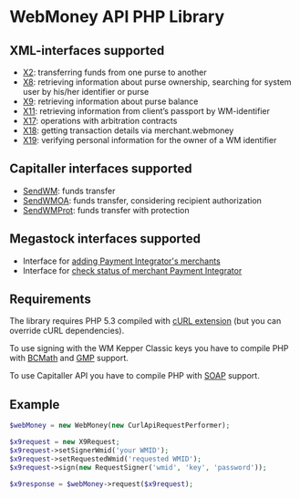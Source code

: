 WebMoney API PHP Library
========================

XML-interfaces supported
------------------------
- [X2](http://wiki.wmtransfer.com/projects/webmoney/wiki/Interface_X2): transferring funds from one purse to another
- [X8](http://wiki.wmtransfer.com/projects/webmoney/wiki/Interface_X8): retrieving information about purse ownership, searching for system user by his/her identifier or purse
- [X9](https://wiki.wmtransfer.com/projects/webmoney/wiki/Interface_X9): retrieving information about purse balance
- [X11](http://wiki.wmtransfer.com/projects/webmoney/wiki/Interface_X11): retrieving information from client’s passport by WM-identifier
- [X17](http://wiki.wmtransfer.com/projects/webmoney/wiki/Interface_X17): operations with arbitration contracts
- [X18](http://wiki.wmtransfer.com/projects/webmoney/wiki/Interface_X18): getting transaction details via merchant.webmoney
- [X19](http://wiki.wmtransfer.com/projects/webmoney/wiki/Interface_X19): verifying personal information for the owner of a WM identifier

Capitaller interfaces supported
-------------------------------
- [SendWM](http://www.capitaller.ru/ws/DoPayment.asmx?op=SendWM): funds transfer
- [SendWMOA](http://www.capitaller.ru/ws/DoPayment.asmx?op=SendWMOA): funds transfer, сonsidering recipient authorization
- [SendWMProt](http://www.capitaller.ru/ws/DoPayment.asmx?op=SendWMProt): funds transfer with protection

Megastock interfaces supported
------------------------------
- Interface for [adding Payment Integrator's merchants](http://www.megastock.ru/Doc/AddIntMerchant.aspx?lang=en)
- Interface for [check status of merchant Payment Integrator](http://www.megastock.ru/Doc/AddIntMerchant.aspx)

Requirements
------------
The library requires PHP 5.3 compiled with [cURL extension](http://www.php.net/manual/en/book.curl.php) (but you can override cURL dependencies).

To use signing with the WM Kepper Classic keys you have to compile PHP with [BCMath](http://www.php.net/manual/en/book.bc.php) and [GMP](http://www.php.net/manual/en/book.gmp.php) support.

To use Capitaller API you have to compile PHP with [SOAP](http://www.php.net/manual/en/book.soap.php) support.

Example
-------
```php
$webMoney = new WebMoney(new CurlApiRequestPerformer);

$x9request = new X9Request;
$x9request->setSignerWmid('your WMID');
$x9request->setRequestedWmid('requested WMID');
$x9request->sign(new RequestSigner('wmid', 'key', 'password'));

$x9response = $webMoney->request($x9request);
```
